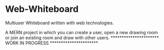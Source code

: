 # Web-Whiteboard
Multiuser Whiteboard written with web technologies.

A MERN project in which you can create a user, open a new drawing room or join an existing room and draw with other users.
********************** WORK IN PROGRESS **********************
